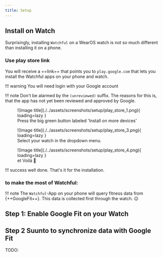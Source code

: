 ```yaml
---
title: Setup
---
```



##  Install on Watch

Surprisingly, installing `Watchful` on a WearOS watch is not so much different than installing it on a phone.

### Use play store link

You will receive a ==link== that points you to `play.google.com` that lets you install the Watchful apps on your phone and watch.

!!! warning
You will need login with your Google account

!!! note
Don't be alarmed by the `(unreviewed)` suffix. The reasons for this is, that the app has not yet been
reviewed and approved by Google.


<figure markdown>
![Image title](./../assets/screenshots/setup/play_store_1.png){ loading=lazy }
  <figcaption>Press the big green button labeled 'Install on more devices' </figcaption>
</figure>


<figure markdown>
![Image title](./../assets/screenshots/setup/play_store_3.png){ loading=lazy }
  <figcaption>Select your watch in the dropdown menu.</figcaption>
</figure>

<figure markdown>
![Image title](./../assets/screenshots/setup/play_store_4.png){ loading=lazy }
  <figcaption>et Voilá  🎉</figcaption>
</figure>

!!! success
    well done. That's it for the installation.


### to make the most of Watchful:

!!! note
    The `Watchful`-App on your phone will query fitness data from {++GoogleFit++}. This data is collected first through the 
    watch. :wink: 

## Step 1: Enable Google Fit on your Watch

## Step 2  Suunto to synchronize data with Google Fit

TODO:

